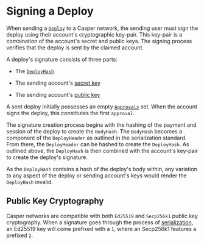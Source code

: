 # Signing a Deploy

When sending a [`Deploy`](/design/serialization-standard/#serialization-standard-deploy) to a Casper network, the sending user must sign the deploy using their account's cryptographic key-pair. This key-pair is a combination of the account's secret and public keys. The signing process verifies that the deploy is sent by the claimed account.

A deploy's signature consists of three parts:

* The [`DeployHash`](/design/serialization-standard/#deploy-hash)

* The sending account's [secret key](/glossary/S/#secret-key)

* The sending account's [public key](/design/serialization-standard/#publickey)

A sent deploy initially possesses an empty [`Approvals`](/design/serialization-standard/#approval) set. When the account signs the deploy, this constitutes the first `approval`.

The signature creation process begins with the hashing of the payment and session of the deploy to create the `BodyHash`. The `BodyHash` becomes a component of the `DeployHeader` as outlined in the serialization standard. From there, the `DeployHeader` can be hashed to create the `DeployHash`. As outlined above, the `DeployHash` is then combined with the account's key-pair to create the deploy's signature.

As the `DeployHash` contains a hash of the deploy's body within, any variation to any aspect of the deploy or sending account's keys would render the `DeployHash` invalid.

## Public Key Cryptography

Casper networks are compatible with both `Ed25519` and `Secp256k1` public key cryptography. When a signature goes through the process of [serialization](/design/serialization-standard/), an Ed25519 key will come prefixed with a `1`, where an Secp256k1 features a prefixed `2`.
